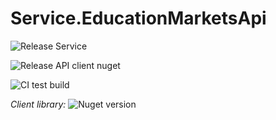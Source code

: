 # Service.EducationMarketsApi

![Release Service](https://github.com/MyJetEducation/Service.EducationMarketsApi/workflows/Release%20Service/badge.svg)

![Release API client nuget](https://github.com/MyJetEducation/Service.EducationMarketsApi/workflows/Release%20API%20client%20nuget/badge.svg)

![CI test build](https://github.com/MyJetEducation/Service.EducationMarketsApi/workflows/CI%20test%20build/badge.svg)

*Client library:* ![Nuget version](https://img.shields.io/nuget/v/MyJetEducation.Service.EducationMarketsApi.Client?label=MyJetWallet.Service.EducationMarketsApi.Client&style=social)

